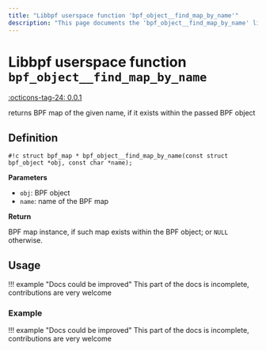 ```yaml
---
title: "Libbpf userspace function 'bpf_object__find_map_by_name'"
description: "This page documents the 'bpf_object__find_map_by_name' libbpf userspace function, including its definition, usage, and examples."
---
```

# Libbpf userspace function `bpf_object__find_map_by_name`

<!-- [LIBBPF_TAG] -->
[:octicons-tag-24: 0.0.1](https://github.com/libbpf/libbpf/releases/tag/v0.0.1)
<!-- [/LIBBPF_TAG] -->

returns BPF map of the given name, if it exists within the passed BPF object

## Definition

`#!c struct bpf_map * bpf_object__find_map_by_name(const struct bpf_object *obj, const char *name);`

**Parameters**

- `obj`: BPF object
- `name`: name of the BPF map

**Return**

BPF map instance, if such map exists within the BPF object; or `NULL` otherwise.

## Usage

!!! example "Docs could be improved"
    This part of the docs is incomplete, contributions are very welcome

### Example

!!! example "Docs could be improved"
    This part of the docs is incomplete, contributions are very welcome

